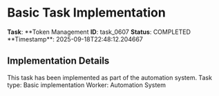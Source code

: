 # Basic Task Implementation

**Task**: **Token Management
**ID**: task_0607
**Status**: COMPLETED
**Timestamp\*\*: 2025-09-18T22:48:12.204667

## Implementation Details

This task has been implemented as part of the automation system.
Task type: Basic implementation
Worker: Automation System
